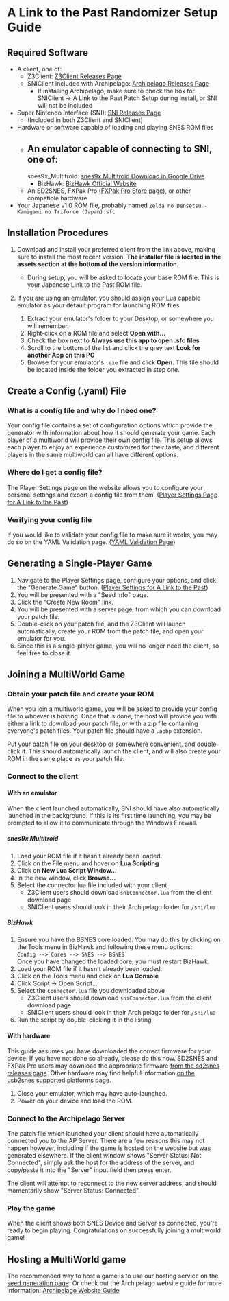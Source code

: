 # A Link to the Past Randomizer Setup Guide

## Required Software

- A client, one of:
    - Z3Client: [Z3Client Releases Page](https://github.com/ArchipelagoMW/Z3Client/releases)
    - SNIClient included with Archipelago:
      [Archipelago Releases Page](https://github.com/ArchipelagoMW/Archipelago/releases)
        - If installing Archipelago, make sure to check the box for SNIClient -> A Link to the Past Patch Setup during
          install, or SNI will not be included
- Super Nintendo Interface (SNI): [SNI Releases Page](https://github.com/alttpo/sni/releases)
    - (Included in both Z3Client and SNIClient)
- Hardware or software capable of loading and playing SNES ROM files
    - An emulator capable of connecting to SNI, one of:
        -
        snes9x_Multitroid: [snes9x Multitroid Download in Google Drive](https://drive.google.com/drive/folders/1_ej-pwWtCAHYXIrvs5Hro16A1s9Hi3Jz)
        - BizHawk: [BizHawk Official Website](http://tasvideos.org/BizHawk.html)
    - An SD2SNES, FXPak Pro ([FXPak Pro Store page](https://krikzz.com/store/home/54-fxpak-pro.html)), or other
      compatible hardware
- Your Japanese v1.0 ROM file, probably named `Zelda no Densetsu - Kamigami no Triforce (Japan).sfc`

## Installation Procedures

1. Download and install your preferred client from the link above, making sure to install the most recent version.
   **The installer file is located in the assets section at the bottom of the version information**.
    - During setup, you will be asked to locate your base ROM file. This is your Japanese Link to the Past ROM file.

2. If you are using an emulator, you should assign your Lua capable emulator as your default program for launching ROM
   files.
    1. Extract your emulator's folder to your Desktop, or somewhere you will remember.
    2. Right-click on a ROM file and select **Open with...**
    3. Check the box next to **Always use this app to open .sfc files**
    4. Scroll to the bottom of the list and click the grey text **Look for another App on this PC**
    5. Browse for your emulator's `.exe` file and click **Open**. This file should be located inside the folder you
       extracted in step one.

## Create a Config (.yaml) File

### What is a config file and why do I need one?

Your config file contains a set of configuration options which provide the generator with information about how it
should generate your game. Each player of a multiworld will provide their own config file. This setup allows each player
to enjoy an experience customized for their taste, and different players in the same multiworld can all have different
options.

### Where do I get a config file?

The Player Settings page on the website allows you to configure your personal settings and export a config file from
them. ([Player Settings Page for A Link to the Past](/games/A%20Link%20to%20the%20Past/player-settings))

### Verifying your config file

If you would like to validate your config file to make sure it works, you may do so on the YAML Validation
page. ([YAML Validation Page](/mysterycheck))

## Generating a Single-Player Game

1. Navigate to the Player Settings page, configure your options, and click the "Generate Game"
   button. ([Player Settings for A Link to the Past](/games/A%20Link%20to%20the%20Past/player-settings))
2. You will be presented with a "Seed Info" page.
3. Click the "Create New Room" link.
4. You will be presented with a server page, from which you can download your patch file.
5. Double-click on your patch file, and the Z3Client will launch automatically, create your ROM from the patch file, and
   open your emulator for you.
6. Since this is a single-player game, you will no longer need the client, so feel free to close it.

## Joining a MultiWorld Game

### Obtain your patch file and create your ROM

When you join a multiworld game, you will be asked to provide your config file to whoever is hosting. Once that is done,
the host will provide you with either a link to download your patch file, or with a zip file containing everyone's patch
files. Your patch file should have a `.apbp` extension.

Put your patch file on your desktop or somewhere convenient, and double click it. This should automatically launch the
client, and will also create your ROM in the same place as your patch file.

### Connect to the client

#### With an emulator

When the client launched automatically, SNI should have also automatically launched in the background. If this is its
first time launching, you may be prompted to allow it to communicate through the Windows Firewall.

##### snes9x Multitroid

1. Load your ROM file if it hasn't already been loaded.
2. Click on the File menu and hover on **Lua Scripting**
3. Click on **New Lua Script Window...**
4. In the new window, click **Browse...**
5. Select the connector lua file included with your client
    - Z3Client users should download `sniConnector.lua` from the client download page
    - SNIClient users should look in their Archipelago folder for `/sni/lua`

##### BizHawk

1. Ensure you have the BSNES core loaded. You may do this by clicking on the Tools menu in BizHawk and following these
   menu options:  
   `Config --> Cores --> SNES --> BSNES`  
   Once you have changed the loaded core, you must restart BizHawk.
2. Load your ROM file if it hasn't already been loaded.
3. Click on the Tools menu and click on **Lua Console**
4. Click Script -> Open Script...
5. Select the `Connector.lua` file you downloaded above
    - Z3Client users should download `sniConnector.lua` from the client download page
    - SNIClient users should look in their Archipelago folder for `/sni/lua`
6. Run the script by double-clicking it in the listing

#### With hardware

This guide assumes you have downloaded the correct firmware for your device. If you have not done so already, please do
this now. SD2SNES and FXPak Pro users may download the appropriate
firmware [from the sd2snes releases page](https://github.com/RedGuyyyy/sd2snes/releases). Other hardware may find
helpful information [on the usb2snes supported platforms page](http://usb2snes.com/#supported-platforms).

1. Close your emulator, which may have auto-launched.
2. Power on your device and load the ROM.

### Connect to the Archipelago Server

The patch file which launched your client should have automatically connected you to the AP Server. There are a few
reasons this may not happen however, including if the game is hosted on the website but was generated elsewhere. If the
client window shows "Server Status: Not Connected", simply ask the host for the address of the server, and copy/paste it
into the "Server" input field then press enter.

The client will attempt to reconnect to the new server address, and should momentarily show "Server Status: Connected".

### Play the game

When the client shows both SNES Device and Server as connected, you're ready to begin playing. Congratulations on
successfully joining a multiworld game!

## Hosting a MultiWorld game

The recommended way to host a game is to use our hosting service on the [seed generation page](/generate). Or check out
the Archipelago website guide for more information: [Archipelago Website Guide](/tutorial/archipelago/using_website/en)